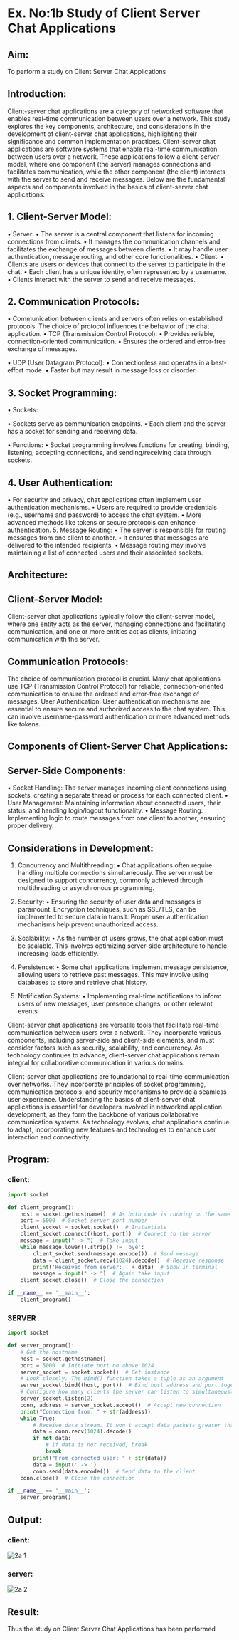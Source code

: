 # Ex. No:1b 			Study of Client Server Chat Applications

## Aim: 
To perform a study on Client Server Chat Applications
## Introduction:
Client-server chat applications are a category of networked software that enables real-time communication between users over a network. This study explores the key components, architecture, and considerations in the development of client-server chat applications, highlighting their significance and common implementation practices.
Client-server chat applications are software systems that enable real-time communication between users over a network. These applications follow a client-server model, where one component (the server) manages connections and facilitates communication, while the other component (the client) interacts with the server to send and receive messages. Below are the fundamental aspects and components involved in the basics of client-server chat applications:
## 1. Client-Server Model:
•	Server:
•	The server is a central component that listens for incoming connections from clients.
•	It manages the communication channels and facilitates the exchange of messages between clients.
•	It may handle user authentication, message routing, and other core functionalities.
•	Client:
•	Clients are users or devices that connect to the server to participate in the chat.
•	Each client has a unique identity, often represented by a username.
•	Clients interact with the server to send and receive messages.
## 2. Communication Protocols:
•	Communication between clients and servers often relies on established protocols. The choice of protocol influences the behavior of the chat application.
•	TCP (Transmission Control Protocol):
•	Provides reliable, connection-oriented communication.
•	Ensures the ordered and error-free exchange of messages.

•	UDP (User Datagram Protocol):
•	Connectionless and operates in a best-effort mode.
•	Faster but may result in message loss or disorder.
## 3. Socket Programming:
•	Sockets:

•	Sockets serve as communication endpoints.
•	Each client and the server has a socket for sending and receiving data.

•	Functions:
•	Socket programming involves functions for creating, binding, listening, accepting connections, and sending/receiving data through sockets.
## 4. User Authentication:
•	For security and privacy, chat applications often implement user authentication mechanisms.
•	Users are required to provide credentials (e.g., username and password) to access the chat system.
•	More advanced methods like tokens or secure protocols can enhance authentication.
5. Message Routing:
•	The server is responsible for routing messages from one client to another.
•	It ensures that messages are delivered to the intended recipients.
•	Message routing may involve maintaining a list of connected users and their associated sockets.

## Architecture:
## Client-Server Model:
Client-server chat applications typically follow the client-server model, where one entity acts as the server, managing connections and facilitating communication, and one or more entities act as clients, initiating communication with the server.

## Communication Protocols:
The choice of communication protocol is crucial. Many chat applications use TCP (Transmission Control Protocol) for reliable, connection-oriented communication to ensure the ordered and error-free exchange of messages.
User Authentication:
User authentication mechanisms are essential to ensure secure and authorized access to the chat system. This can involve username-password authentication or more advanced methods like tokens.
## Components of Client-Server Chat Applications:
## Server-Side Components:

•	Socket Handling: The server manages incoming client connections using sockets, creating a separate thread or process for each connected client.
•	User Management: Maintaining information about connected users, their status, and handling login/logout functionality.
•	Message Routing: Implementing logic to route messages from one client to another, ensuring proper delivery.

## Considerations in Development:
1.	Concurrency and Multithreading:
•	Chat applications often require handling multiple connections simultaneously. The server must be designed to support concurrency, commonly achieved through multithreading or asynchronous programming.
2.	Security:
•	Ensuring the security of user data and messages is paramount. Encryption techniques, such as SSL/TLS, can be implemented to secure data in transit. Proper user authentication mechanisms help prevent unauthorized access.
3.	Scalability:
•	As the number of users grows, the chat application must be scalable. This involves optimizing server-side architecture to handle increasing loads efficiently.
4.	Persistence:
•	Some chat applications implement message persistence, allowing users to retrieve past messages. This may involve using databases to store and retrieve chat history.

5.	Notification Systems:
•	Implementing real-time notifications to inform users of new messages, user presence changes, or other relevant events.


Client-server chat applications are versatile tools that facilitate real-time communication between users over a network. They incorporate various components, including server-side and client-side elements, and must consider factors such as security, scalability, and concurrency. As technology continues to advance, client-server chat applications remain integral for collaborative communication in various domains.

Client-server chat applications are foundational to real-time communication over networks. They incorporate principles of socket programming, communication protocols, and security mechanisms to provide a seamless user experience. Understanding the basics of client-server chat applications is essential for developers involved in networked application development, as they form the backbone of various collaborative communication systems. As technology evolves, chat applications continue to adapt, incorporating new features and technologies to enhance user interaction and connectivity.

## Program:
### client:
```python
import socket

def client_program():
    host = socket.gethostname()  # As both code is running on the same PC
    port = 5000  # Socket server port number
    client_socket = socket.socket()  # Instantiate
    client_socket.connect((host, port))  # Connect to the server
    message = input(" -> ")  # Take input
    while message.lower().strip() != 'bye':
        client_socket.send(message.encode())  # Send message
        data = client_socket.recv(1024).decode()  # Receive response
        print('Received from server: ' + data)  # Show in terminal
        message = input(" -> ")  # Again take input
    client_socket.close()  # Close the connection

if __name__ == '__main__':
    client_program()
```
### SERVER
```python
import socket

def server_program():
    # Get the hostname
    host = socket.gethostname()
    port = 5000  # Initiate port no above 1024
    server_socket = socket.socket()  # Get instance
    # Look closely. The bind() function takes a tuple as an argument
    server_socket.bind((host, port))  # Bind host address and port together
    # Configure how many clients the server can listen to simultaneously
    server_socket.listen(2)
    conn, address = server_socket.accept()  # Accept new connection
    print("Connection from: " + str(address))
    while True:
        # Receive data stream. It won't accept data packets greater than 1024 bytes
        data = conn.recv(1024).decode()
        if not data:
            # If data is not received, break
            break
        print("From connected user: " + str(data))
        data = input(' -> ')
        conn.send(data.encode())  # Send data to the client
    conn.close()  # Close the connection

if __name__ == '__main__':
    server_program()
```
## Output:
### client:
![2a 1](https://github.com/Aakash0407/ChatStudy/assets/118799103/89b68d32-8f6e-4a31-ab81-c2829bfb1b47)

### server:
![2a 2](https://github.com/Aakash0407/ChatStudy/assets/118799103/12ed26af-1bec-4189-9a95-7d15d0b5c16a)

## Result:

Thus the study on Client Server Chat Applications has been performed

